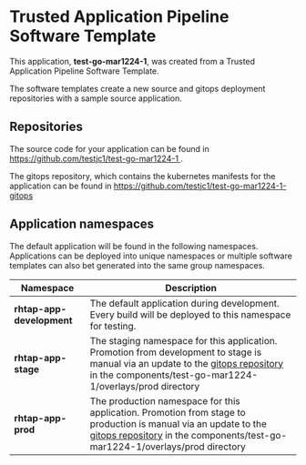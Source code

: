 # Trusted Application Pipeline Software Template

This application, **test-go-mar1224-1**, was created from a Trusted Application Pipeline Software Template.

The software templates create a new source and gitops deployment repositories with a sample source application. 

## Repositories

The source code for your application can be found in [https://github.com/testjc1/test-go-mar1224-1 ](https://github.com/testjc1/test-go-mar1224-1 ).
 
The gitops repository, which contains the kubernetes manifests for the application can be found in 
[https://github.com/testjc1/test-go-mar1224-1-gitops ](https://github.com/testjc1/test-go-mar1224-1-gitops ) 

## Application namespaces 

The default application will be found in the following namespaces. Applications can be deployed into unique namespaces or multiple software templates can also bet generated into the same group namespaces.  

|  Namespace   |  Description   |  
| -------- | -------- |   
| **rhtap-app-development** | The default application during development. Every build will be deployed to this namespace for testing. | 
| **rhtap-app-stage** | The staging namespace for this application. Promotion from development to stage is manual via an update to the [gitops repository](https://github.com/testjc1/test-go-mar1224-1-gitops ) in the components/test-go-mar1224-1/overlays/prod directory |  
| **rhtap-app-prod** | The production namespace for this application. Promotion from stage to production is manual via an update to the [gitops repository](https://github.com/testjc1/test-go-mar1224-1-gitops ) in the components/test-go-mar1224-1/overlays/prod directory | 